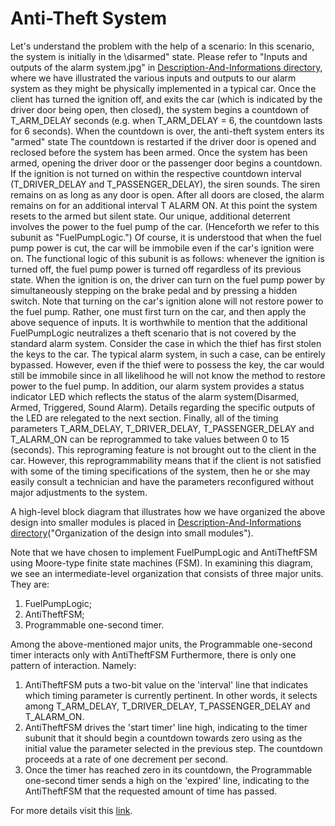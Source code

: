 # Anti-Theft System

Let's understand the problem with the help of a scenario:
In this scenario, the system is initially in the \disarmed" state. Please refer to "Inputs and outputs of the alarm system.jpg" in [Description-And-Informations directory](./Description-And-Informations), where we have illustrated the various inputs and outputs to our alarm system as they might be physically implemented in a typical car. Once the client has turned the ignition off, and exits the car (which is indicated by the driver door being open, then closed), the system begins a countdown of T_ARM_DELAY seconds (e.g. when T_ARM_DELAY = 6, the countdown lasts for 6 seconds). When the countdown is over, the anti-theft system enters its "armed" state The countdown is restarted if the driver door is opened and reclosed before the system has been armed.
Once the system has been armed, opening the driver door or the passenger door begins a countdown. If the ignition is not turned on within the respective countdown interval (T_DRIVER_DELAY and T_PASSENGER_DELAY), the siren sounds. The siren remains on as long as any door is open. After all doors are closed, the alarm remains on for an additional interval T ALARM ON. At this point the system resets to the armed but silent state.
Our unique, additional deterrent involves the power to the fuel pump of the car. (Henceforth we refer to
this subunit as "FuelPumpLogic.") Of course, it is understood that when the fuel pump power is cut, the car will be immobile even if the car's ignition were on. The functional logic of this subunit is as follows: whenever the ignition is turned off, the fuel pump power is turned off regardless of its previous state. When the ignition is on, the driver can turn on the fuel pump power by simultaneously stepping on the brake pedal and by pressing a hidden switch. Note that turning on the car's ignition alone will not restore power to the fuel pump. Rather, one must first turn on the car, and then apply the above sequence of inputs.
It is worthwhile to mention that the additional FuelPumpLogic neutralizes a theft scenario that is not covered by the standard alarm system. Consider the case in which the thief has first stolen the keys to the car. The typical alarm system, in such a case, can be entirely bypassed. However, even if the thief were to possess the key, the car would still be immobile since in all likelihood he will not know the method to restore power to the fuel pump.
In addition, our alarm system provides a status indicator LED which reflects the status of the alarm system(Disarmed, Armed, Triggered, Sound Alarm). Details regarding the specific outputs of the LED are relegated
to the next section.
Finally, all of the timing parameters T_ARM_DELAY, T_DRIVER_DELAY, T_PASSENGER_DELAY and T_ALARM_ON can be reprogrammed to take values between 0 to 15 (seconds). This reprograming feature is not brought out to the client in the car. However, this reprogrammability means that if the client is not satisfied with some of the timing specifications of the system, then he or she may easily consult a technician and have the parameters reconfigured without major adjustments to the system.

A high-level block diagram that illustrates how we have organized the above design into smaller modules is placed in [Description-And-Informations directory](./Description-And-Informations)("Organization of the design into small modules").

Note that we have chosen to implement FuelPumpLogic and AntiTheftFSM using Moore-type finite state machines (FSM).
In examining this diagram, we see an intermediate-level organization that consists of three major units.
They are:
1. FuelPumpLogic;
2. AntiTheftFSM;
3. Programmable one-second timer.

Among the above-mentioned major units, the Programmable one-second timer interacts only with AntiTheftFSM Furthermore, there is only one pattern of interaction. Namely:
1. AntiTheftFSM puts a two-bit value on the 'interval' line that indicates which timing parameter is currently pertinent. In other words, it selects among T_ARM_DELAY, T_DRIVER_DELAY, T_PASSENGER_DELAY and T_ALARM_ON.
2. AntiTheftFSM drives the 'start timer' line high, indicating to the timer subunit that it should begin a countdown towards zero using as the initial value the parameter selected in the previous step. The countdown proceeds at a rate of one decrement per second.
3. Once the timer has reached zero in its countdown, the Programmable one-second timer sends a high on the 'expired' line, indicating to the AntiTheftFSM that the requested amount of time has passed.


For more details visit this [link](http://web.mit.edu/6.111/www/s2008/LABS/LAB2/lab2.pdf).